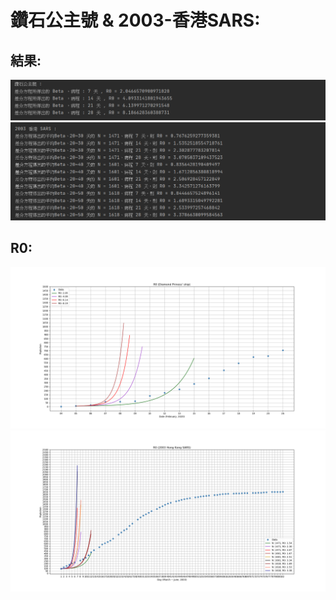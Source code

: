 # 鑽石公主號 & 2003-香港SARS:
## 結果:
![image](https://github.com/Mephisto-000/SCU_Math_project/blob/master/Diamond_2003SARS/result/D_codeResult.PNG)
![image](https://github.com/Mephisto-000/SCU_Math_project/blob/master/Diamond_2003SARS/result/HK_codeResult.PNG)
## R0:
![image](https://github.com/Mephisto-000/SCU_Math_project/blob/master/Diamond_2003SARS/Data_plot/D_R0.png)
![image](https://github.com/Mephisto-000/SCU_Math_project/blob/master/Diamond_2003SARS/Data_plot/HK_R0.png)
